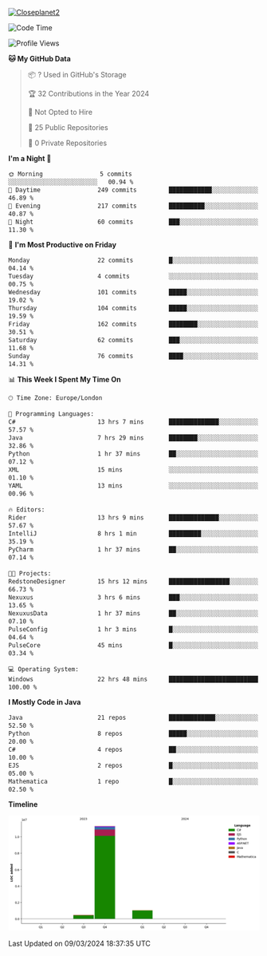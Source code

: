[![Closeplanet2](https://github-readme-stats.vercel.app/api?username=Closeplanet2&show_icons=true&theme=tokyonight&count_private=true)]([https://github.com/Closeplanet2])

<!--START_SECTION:waka-->
![Code Time](http://img.shields.io/badge/Code%20Time-421%20hrs%2040%20mins-blue)

![Profile Views](http://img.shields.io/badge/Profile%20Views-0-blue)

**🐱 My GitHub Data** 

> 📦 ? Used in GitHub's Storage 
 > 
> 🏆 32 Contributions in the Year 2024
 > 
> 🚫 Not Opted to Hire
 > 
> 📜 25 Public Repositories 
 > 
> 🔑 0 Private Repositories 
 > 
**I'm a Night 🦉** 

```text
🌞 Morning                5 commits           ░░░░░░░░░░░░░░░░░░░░░░░░░   00.94 % 
🌆 Daytime                249 commits         ████████████░░░░░░░░░░░░░   46.89 % 
🌃 Evening                217 commits         ██████████░░░░░░░░░░░░░░░   40.87 % 
🌙 Night                  60 commits          ███░░░░░░░░░░░░░░░░░░░░░░   11.30 % 
```
📅 **I'm Most Productive on Friday** 

```text
Monday                   22 commits          █░░░░░░░░░░░░░░░░░░░░░░░░   04.14 % 
Tuesday                  4 commits           ░░░░░░░░░░░░░░░░░░░░░░░░░   00.75 % 
Wednesday                101 commits         █████░░░░░░░░░░░░░░░░░░░░   19.02 % 
Thursday                 104 commits         █████░░░░░░░░░░░░░░░░░░░░   19.59 % 
Friday                   162 commits         ████████░░░░░░░░░░░░░░░░░   30.51 % 
Saturday                 62 commits          ███░░░░░░░░░░░░░░░░░░░░░░   11.68 % 
Sunday                   76 commits          ████░░░░░░░░░░░░░░░░░░░░░   14.31 % 
```


📊 **This Week I Spent My Time On** 

```text
🕑︎ Time Zone: Europe/London

💬 Programming Languages: 
C#                       13 hrs 7 mins       ██████████████░░░░░░░░░░░   57.57 % 
Java                     7 hrs 29 mins       ████████░░░░░░░░░░░░░░░░░   32.86 % 
Python                   1 hr 37 mins        ██░░░░░░░░░░░░░░░░░░░░░░░   07.12 % 
XML                      15 mins             ░░░░░░░░░░░░░░░░░░░░░░░░░   01.10 % 
YAML                     13 mins             ░░░░░░░░░░░░░░░░░░░░░░░░░   00.96 % 

🔥 Editors: 
Rider                    13 hrs 9 mins       ██████████████░░░░░░░░░░░   57.67 % 
IntelliJ                 8 hrs 1 min         █████████░░░░░░░░░░░░░░░░   35.19 % 
PyCharm                  1 hr 37 mins        ██░░░░░░░░░░░░░░░░░░░░░░░   07.14 % 

🐱‍💻 Projects: 
RedstoneDesigner         15 hrs 12 mins      █████████████████░░░░░░░░   66.73 % 
Nexuxus                  3 hrs 6 mins        ███░░░░░░░░░░░░░░░░░░░░░░   13.65 % 
NexuxusData              1 hr 37 mins        ██░░░░░░░░░░░░░░░░░░░░░░░   07.10 % 
PulseConfig              1 hr 3 mins         █░░░░░░░░░░░░░░░░░░░░░░░░   04.64 % 
PulseCore                45 mins             █░░░░░░░░░░░░░░░░░░░░░░░░   03.34 % 

💻 Operating System: 
Windows                  22 hrs 48 mins      █████████████████████████   100.00 % 
```

**I Mostly Code in Java** 

```text
Java                     21 repos            █████████████░░░░░░░░░░░░   52.50 % 
Python                   8 repos             █████░░░░░░░░░░░░░░░░░░░░   20.00 % 
C#                       4 repos             ██░░░░░░░░░░░░░░░░░░░░░░░   10.00 % 
EJS                      2 repos             █░░░░░░░░░░░░░░░░░░░░░░░░   05.00 % 
Mathematica              1 repo              █░░░░░░░░░░░░░░░░░░░░░░░░   02.50 % 
```



**Timeline**

![Lines of Code chart](https://raw.githubusercontent.com/Closeplanet2/Closeplanet2/main/assets/bar_graph.png)


 Last Updated on 09/03/2024 18:37:35 UTC
<!--END_SECTION:waka-->
